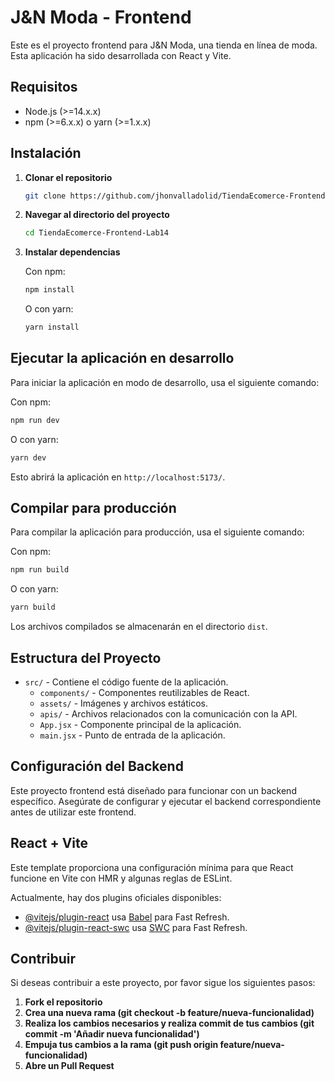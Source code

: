 # J&N Moda - Frontend

Este es el proyecto frontend para J&N Moda, una tienda en línea de moda. Esta aplicación ha sido desarrollada con React y Vite.

## Requisitos

- Node.js (>=14.x.x)
- npm (>=6.x.x) o yarn (>=1.x.x)

## Instalación

1. **Clonar el repositorio**

   ```bash
   git clone https://github.com/jhonvalladolid/TiendaEcomerce-Frontend-Lab14.git
   ```

2. **Navegar al directorio del proyecto**

   ```bash
   cd TiendaEcomerce-Frontend-Lab14
   ```

3. **Instalar dependencias**

   Con npm:

   ```bash
   npm install
   ```

   O con yarn:

   ```bash
   yarn install
   ```

## Ejecutar la aplicación en desarrollo

Para iniciar la aplicación en modo de desarrollo, usa el siguiente comando:

Con npm:

```bash
npm run dev
```

O con yarn:

```bash
yarn dev
```

Esto abrirá la aplicación en `http://localhost:5173/`.

## Compilar para producción

Para compilar la aplicación para producción, usa el siguiente comando:

Con npm:

```bash
npm run build
```

O con yarn:

```bash
yarn build
```

Los archivos compilados se almacenarán en el directorio `dist`.

## Estructura del Proyecto

- `src/` - Contiene el código fuente de la aplicación.
  - `components/` - Componentes reutilizables de React.
  - `assets/` - Imágenes y archivos estáticos.
  - `apis/` - Archivos relacionados con la comunicación con la API.
  - `App.jsx` - Componente principal de la aplicación.
  - `main.jsx` - Punto de entrada de la aplicación.

## Configuración del Backend

Este proyecto frontend está diseñado para funcionar con un backend específico. Asegúrate de configurar y ejecutar el backend correspondiente antes de utilizar este frontend.

## React + Vite

Este template proporciona una configuración mínima para que React funcione en Vite con HMR y algunas reglas de ESLint.

Actualmente, hay dos plugins oficiales disponibles:

- [@vitejs/plugin-react](https://github.com/vitejs/vite-plugin-react/blob/main/packages/plugin-react/README.md) usa [Babel](https://babeljs.io/) para Fast Refresh.
- [@vitejs/plugin-react-swc](https://github.com/vitejs/vite-plugin-react-swc) usa [SWC](https://swc.rs/) para Fast Refresh.

## Contribuir

Si deseas contribuir a este proyecto, por favor sigue los siguientes pasos:

1. **Fork el repositorio**
2. **Crea una nueva rama (git checkout -b feature/nueva-funcionalidad)**
3. **Realiza los cambios necesarios y realiza commit de tus cambios (git commit -m 'Añadir nueva funcionalidad')**
4. **Empuja tus cambios a la rama (git push origin feature/nueva-funcionalidad)**
5. **Abre un Pull Request**
